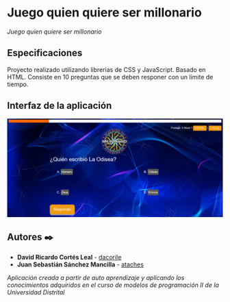 # Juego quien quiere ser millonario

_Juego quien quiere ser millonario_

## Especificaciones

Proyecto realizado utilizando librerias de CSS y JavaScript. Basado en HTML.
Consiste en 10 preguntas que se deben responer con un limite de tiempo.

## Interfaz de la aplicación ️

![](imagenes/Interfaz.png)

## Autores ✒️

* **David Ricardo Cortés Leal** - [dacorile](https://github.com/dacorile)
* **Juan Sebastián Sánchez Mancilla** - [ataches](https://github.com/Ataches)

_Aplicación creada a partir de auto aprendizaje y aplicando los conocimientos adquiridos en el curso de modelos de programación II de la Universidad Distrital_
